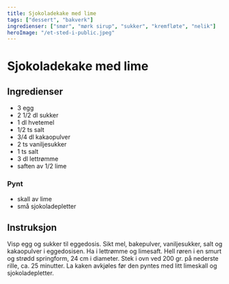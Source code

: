 ```yaml
---
title: Sjokoladekake med lime
tags: ["dessert", "bakverk"]
ingredienser: ["smør", "mørk sirup", "sukker", "kremfløte", "nelik"]
heroImage: "/et-sted-i-public.jpeg"
---
```


# Sjokoladekake med lime

## Ingredienser

- 3 egg
- 2 1/2 dl sukker
- 1 dl hvetemel
- 1/2 ts salt
- 3/4 dl kakaopulver
- 2 ts vaniljesukker
- 1 ts salt
- 3 dl lettrømme
- saften av 1/2 lime

### Pynt

- skall av lime
- små sjokoladepletter

## Instruksjon

Visp egg og sukker til eggedosis. Sikt mel, bakepulver, vaniljesukker, salt og kakaopulver i eggedosisen. Ha i lettrømme og limesaft. Hell røren i en smurt og strødd springform, 24 cm i diameter. Stek i ovn ved 200 gr. på nederste rille, ca. 25 minutter. La kaken avkjøles før den pyntes med litt limeskall og sjokoladepletter.

